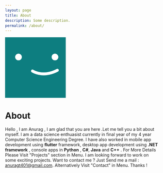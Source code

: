 ```yaml
---
layout: page
title: About
description: Some description.
permalink: /about/
---
```


<img class="img-rounded" src="/assets/img/uploads/profile.png" alt="Anurag Tripathi" width="200">

# About

Hello , I am Anurag , I am glad that you are here .Let me tell you a bit about myself. 
I am a data science enthuasist currently in final year of my 4 year Computer Science Engineering Degree. 
I have also worked in mobile app development using **flutter** framework, 
 desktop app development using **.NET framework** , console apps in **Python** , **C#**, **Java** and **C++** . 
For More Details Please Visit "Projects" section in Menu. I am looking
forward to work on some exciting projects. Want to contact me ? Just Send me a mail : anuragt401@gmail.com. 
Alternatively Visit "Contact" in Menu. Thanks !
